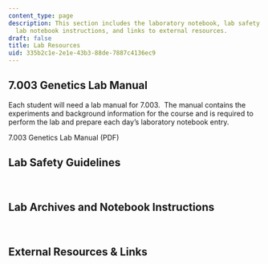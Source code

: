 ```yaml
---
content_type: page
description: This section includes the laboratory notebook, lab safety guidelines,
  lab notebook instructions, and links to external resources.
draft: false
title: Lab Resources
uid: 335b2c1e-2e1e-43b3-88de-7887c4136ec9
---
```

## 7.003 Genetics Lab Manual

Each student will need a lab manual for 7.003.  The manual contains the experiments and background information for the course and is required to perform the lab and prepare each day’s laboratory notebook entry. 

7.003 Genetics Lab Manual (PDF)

## Lab Safety Guidelines

 

## Lab Archives and Notebook Instructions

 

## External Resources & Links
